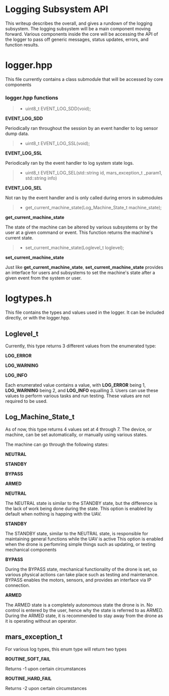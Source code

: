 # Logging Subsystem API

This writeup describes the overall, and gives a rundown of the logging subsystem.
The logging subsystem will be a main component moving forward.
Various components inside the core will be accessing the API of the logger to pass off
generic messages, status updates, errors, and function results.


# logger.hpp

This file currently contains a class submodule that will be accessed by core components

### logger.hpp functions

> - uint8_t EVENT_LOG_SDD(void);

**EVENT_LOG_SDD**

Periodically ran throughout the session by an event handler to log sensor dump data.

> - uint8_t EVENT_LOG_SSL(void);

**EVENT_LOG_SSL**

Periodically ran by the event handler to log system state logs.

> - uint8_t EVENT_LOG_SEL(std::string id, mars_exception_t _param1, std::string info)

**EVENT_LOG_SEL**

Not ran by the event handler and is only called during errors in submodules

> - get_current_machine_state(Log_Machine_State_t machine_state);

**get_current_machine_state**

The state of the machine can be altered by various subsystems or by the user at a given command or event.
This function returns the machine's current state.

> - set_current_machine_state(Loglevel_t loglevel);

**set_current_machine_state**

Just like **get_current_machine_state**, **set_current_machine_state** provides an interface for users and subsystems to set the machine's state
after a given event from the system or user.




# logtypes.h

This file contains the types and values used in the logger. It can be included directly, or with the logger.hpp.

## Loglevel_t

Currently, this type returns 3 different values from the enumerated type:

**LOG_ERROR**

**LOG_WARNING**

**LOG_INFO**


Each enumerated value contains a value, with **LOG_ERROR** being 1, **LOG_WARNING** being 2, and **LOG_INFO** equalling 3.
Users can use these values to perform various tasks and run testing.
These values are not required to be used.

## Log_Machine_State_t

As of now, this type returns 4 values set at 4 through 7.
The device, or machine, can be set automatically, or manually using various states.

The machine can go through the following states:

**NEUTRAL**

**STANDBY**

**BYPASS**

**ARMED**




**NEUTRAL**

The NEUTRAL state is similar to the STANDBY state, but the difference is the lack of work being done
during the state.
This option is enabled by default when nothing is happing with the UAV.

**STANDBY**

The STANDBY state, similar to the NEUTRAL state, is responsible for maintaining general functions while the
UAV is active
This option is enabled when the drone is perfomring simple things such as updating, or testing mechanical components

**BYPASS**

During the BYPASS state, mechanical functionality of the drone is set, so various physical actions can take place such as testing and maintenance.
BYPASS enables the motors, sensors, and provides an interface via IP connection.

**ARMED**

The ARMED state is a completely autonomous state the drone is in. No control is entered by the user, hence why the state is referred to as ARMED.
During the ARMED state, it is recommended to stay away from the drone as it is operating without an operator.


## mars_exception_t

For various log types, this enum type will return two types

**ROUTINE_SOFT_FAIL**

Returns -1 upon certain circumstances

**ROUTINE_HARD_FAIL**

Returns -2 upon certain circumstances
